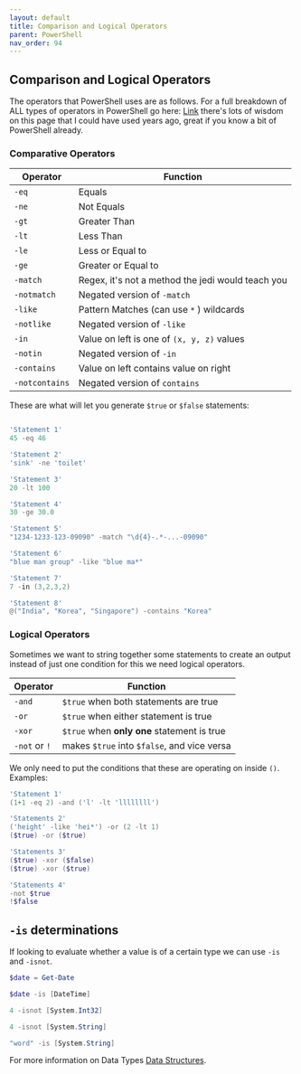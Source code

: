 ```yaml
---
layout: default
title: Comparison and Logical Operators
parent: PowerShell
nav_order: 94
---
```

## Comparison and Logical Operators 

The operators that PowerShell uses are as follows. For a full breakdown of ALL types of operators in PowerShell go here: [Link](https://docs.microsoft.com/en-us/powershell/module/microsoft.powershell.core/about/about_operators?view=powershell-7.2) there's lots of wisdom on this page that I could have used years ago, great if you know a bit of PowerShell already.

### Comparative Operators

| Operator       | Function                                          |
| -------------- | ------------------------------------------------- |
| `-eq`          | Equals                                            |
| `-ne`          | Not Equals                                        |
| `-gt`          | Greater Than                                      |
| `-lt`          | Less Than                                         |
| `-le`          | Less or Equal to                                  |
| `-ge`          | Greater or Equal to                               |
| `-match`       | Regex, it's not a method the jedi would teach you |
| `-notmatch`    | Negated version of `-match`                       |
| `-like`        | Pattern Matches (can use `*` ) wildcards          |
| `-notlike`     | Negated version of `-like`                        |
| `-in`          | Value on left is one of `(x, y, z)` values        |
| `-notin`       | Negated version of `-in`                          |
| `-contains`     | Value on left contains value on right             |
| `-notcontains` | Negated version of `contains`                                                  |

These are what will let you generate `$true` or `$false` statements:

```powershell

'Statement 1'
45 -eq 46

'Statement 2'
'sink' -ne 'toilet'

'Statement 3'
20 -lt 100

'Statement 4'
30 -ge 30.0

'Statement 5'
"1234-1233-123-09090" -match "\d{4}-.*-...-09090"

'Statement 6'
"blue man group" -like "blue ma*"

'Statement 7'
7 -in (3,2,3,2)

'Statement 8'
@("India", "Korea", "Singapore") -contains "Korea"
```

### Logical Operators

Sometimes we want to string together some statements to create an output instead of just one condition for this we need logical operators.

| Operator      | Function                                    |
| ------------- | ------------------------------------------- |
| `-and`        | `$true` when both statements are true       |
| `-or`         | `$true` when either statement is true       |
| `-xor`        | `$true` when **only one** statement is true |
| `-not` or `!` | makes `$true` into `$false`, and vice versa | 

We only need to put the conditions that these are operating on inside `()`.
Examples:

```powershell
'Statement 1'
(1+1 -eq 2) -and ('l' -lt 'llllllll')

'Statements 2'
('height' -like 'hei*') -or (2 -lt 1)
($true) -or ($true)

'Statements 3'
($true) -xor ($false)
($true) -xor ($true)

'Statements 4'
-not $true
!$false
```

## [](#is)`-is` determinations

If looking to evaluate whether a value is of a certain type we can use `-is` and `-isnot`.

```powershell
$date = Get-Date

$date -is [DateTime]

4 -isnot [System.Int32]

4 -isnot [System.String]

"word" -is [System.String]
```

For more information on Data Types [Data Structures].

[Data Structures]: https://kasmichta.github.io/hjkl/docs/PowerShell/data-structures.html
